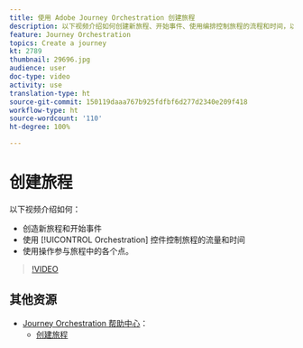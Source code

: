 ```yaml
---
title: 使用 Adobe Journey Orchestration 创建旅程
description: 以下视频介绍如何创建新旅程、开始事件、使用编排控制旅程的流程和时间，以及使用操作来参与旅程中的各个点。
feature: Journey Orchestration
topics: Create a journey
kt: 2789
thumbnail: 29696.jpg
audience: user
doc-type: video
activity: use
translation-type: ht
source-git-commit: 150119daaa767b925fdfbf6d277d2340e209f418
workflow-type: ht
source-wordcount: '110'
ht-degree: 100%

---
```



# 创建旅程

以下视频介绍如何：

* 创造新旅程和开始事件
* 使用 [!UICONTROL Orchestration] 控件控制旅程的流量和时间
* 使用操作参与旅程中的各个点。

>[!VIDEO](https://video.tv.adobe.com/v/29696?quality=12&captions=chi_hans)

## 其他资源

* [Journey Orchestration 帮助中心](https://docs.adobe.com/content/help/zh-Hans/journeys/using/journey-orchestration-home.html)：
   * [创建旅程](https://docs.adobe.com/content/help/zh-Hans/journeys/using/building-journeys/about-journey-building/journey.html)
